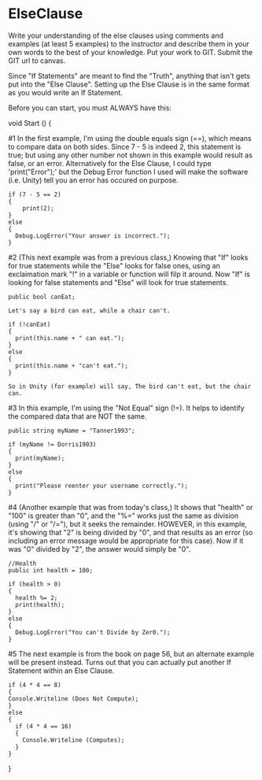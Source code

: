 # ElseClause
Write your understanding of the else clauses using comments and examples (at least 5 examples) to the instructor and describe them in your own words to the best of your knowledge. Put your work to GIT. Submit the GIT url to canvas. 

Since "If Statements" are meant to find the "Truth", anything that isn't gets put into the "Else Clause". Setting up the Else Clause is in the same format as you would write an If Statement.

Before you can start, you must ALWAYS have this:

void Start ()
{

#1 In the first example, I'm using the double equals sign (==), which means to compare data on both sides. Since 7 - 5 is indeed 2, this statement is true; but using any other number not shown in this example would result as false, or an error. Alternatively for the Else Clause, I could type 'print("Error");' but the Debug Error function I used will make the software (i.e. Unity) tell you an error has occured on purpose.
    
    if (7 - 5 == 2)
    {
        print(2);
    }
    else
    {
      Debug.LogError("Your answer is incorrect.");
    }

#2 (This next example was from a previous class,) Knowing that "If" looks for true statements while the "Else" looks for false ones, using an exclaimation mark "!" in a variable or function will filp it around. Now "If" is looking for false statements and "Else" will look for true statements.
    
    public bool canEat;
    
    Let's say a bird can eat, while a chair can't.
    
    if (!canEat)
    {
      print(this.name + " can eat.");
    }
    else
    {
      print(this.name + "can't eat.");
    }
    
    So in Unity (for example) will say, The bird can't eat, but the chair can.

#3 In this example, I'm using the "Not Equal" sign (!=). It helps to identify the compared data that are NOT the same.
    
    public string myName = "Tanner1993";
    
    if (myName != Dorris1903)
    {
      print(myName);
    }
    else
    {
      print("Please reenter your username correctly.");
    }

#4 (Another example that was from today's class,) It shows that "health" or "100" is greater than "0", and the "%=" works just the same as division (using "/" or "/="), but it seeks the remainder. HOWEVER, in this example, it's showing that "2" is being divided by "0", and that results as an error (so including an error message would be appropriate for this case). Now if it was "0" divided by "2", the answer would simply be "0".
    
    //Health
    public int health = 100;
    
    if (health > 0)
    {
      health %= 2;
      print(health);
    }
    else
    {
      Debug.LogError("You can't Divide by Zer0.");
    }


#5 The next example is from the book on page 56, but an alternate example will be present instead. Turns out that you can actually put another If Statement within an Else Clause.

    if (4 * 4 == 8)
    {
    Console.Writeline (Does Not Compute);
    }
    else
    {
      if (4 * 4 == 16)
      {
        Console.Writeline (Computes);
      }
    }

}
